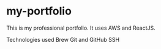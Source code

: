 # my-portfolio
This is my professional portfolio. It uses AWS and ReactJS.

Technologies used
Brew
Git and GitHub
SSH
